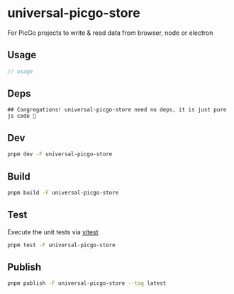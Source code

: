 # universal-picgo-store

For PicGo projects to write &amp; read data from browser, node or electron

## Usage

```js
// usage
```

## Deps

```
## Congregations! universal-picgo-store need no deps, it is just pure js code 🎉
```

## Dev

```bash
pnpm dev -F universal-picgo-store
```

## Build

```bash
pnpm build -F universal-picgo-store
```

## Test

Execute the unit tests via [vitest](https://vitest.dev)

```bash
pnpm test -F universal-picgo-store
```

## Publish

```bash
pnpm publish -F universal-picgo-store --tag latest
```